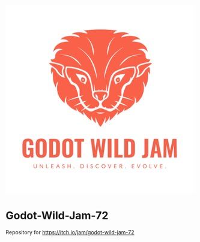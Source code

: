 ![GWJ-Full-Logo-tag](GWJ-Full-Logo-tag.svg)
# Godot-Wild-Jam-72
Repository for https://itch.io/jam/godot-wild-jam-72
